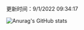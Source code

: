 
  更新时间：9/1/2022 09:34:17
	
  ![Anurag's GitHub stats](https://github-readme-stats.vercel.app/api?username=chendj89&theme=gruvbox&show_icons=true)
